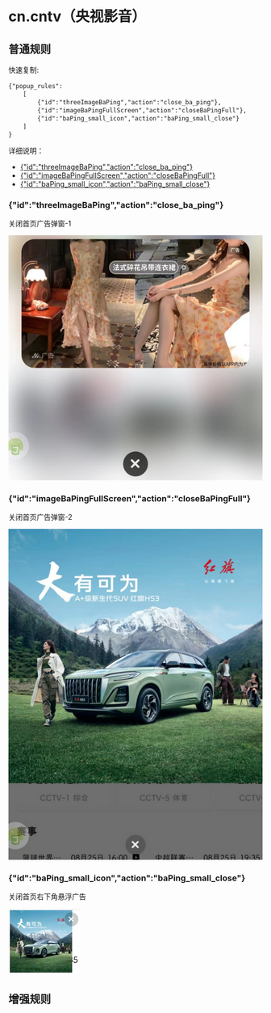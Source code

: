 # cn.cntv（央视影音）

## 普通规则

快速复制:
```
{"popup_rules":
    [
        {"id":"threeImageBaPing","action":"close_ba_ping"},
        {"id":"imageBaPingFullScreen","action":"closeBaPingFull"},
        {"id":"baPing_small_icon","action":"baPing_small_close"}
    ]
}
```
详细说明：
- [{"id":"threeImageBaPing","action":"close_ba_ping"}](#idthreeimagebapingactionclose_ba_ping)
- [{"id":"imageBaPingFullScreen","action":"closeBaPingFull"}](#idimagebapingfullscreenactionclosebapingfull)
- [{"id":"baPing_small_icon","action":"baPing_small_close"}](#idbaping_small_iconactionbaping_small_close)

### {"id":"threeImageBaPing","action":"close_ba_ping"}
关闭首页广告弹窗-1

![](./assets/首页广告弹窗-1.jpg)

### {"id":"imageBaPingFullScreen","action":"closeBaPingFull"}
关闭首页广告弹窗-2

![](./assets/首页广告弹窗-2.jpg)

### {"id":"baPing_small_icon","action":"baPing_small_close"}
关闭首页右下角悬浮广告

![](./assets/首页右下角悬浮广告.jpg)

## 增强规则
